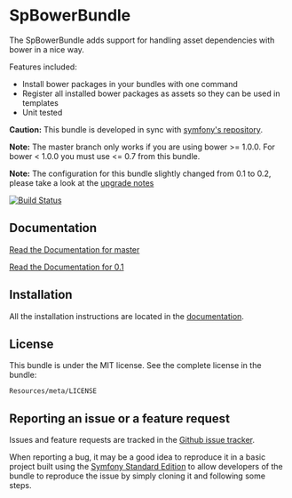 SpBowerBundle
=============

The SpBowerBundle adds support for handling asset dependencies with bower in a nice way.

Features included:

- Install bower packages in your bundles with one command
- Register all installed bower packages as assets so they can be used in templates
- Unit tested

**Caution:** This bundle is developed in sync with [symfony's repository](https://github.com/symfony/symfony).

**Note:** The master branch only works if you are using bower >= 1.0.0. For bower < 1.0.0 you must use <= 0.7 from this bundle.

**Note:** The configuration for this bundle slightly changed from 0.1 to 0.2, please take a look at the [upgrade notes](https://github.com/Spea/SpBowerBundle/blob/master/Upgrade.md)

[![Build Status](https://secure.travis-ci.org/Spea/SpBowerBundle.png?branch=master)](https://travis-ci.org/Spea/SpBowerBundle)

Documentation
-------------

[Read the Documentation for master](https://github.com/Spea/SpBowerBundle/blob/master/Resources/doc/index.md)

[Read the Documentation for 0.1](https://github.com/Spea/SpBowerBundle/blob/v0.1/Resources/doc/index.md)

Installation
------------

All the installation instructions are located in the [documentation](https://github.com/Spea/SpBowerBundle/blob/master/Resources/doc/index.md).

License
-------

This bundle is under the MIT license. See the complete license in the bundle:

    Resources/meta/LICENSE

Reporting an issue or a feature request
---------------------------------------

Issues and feature requests are tracked in the [Github issue tracker](https://github.com/Spea/SpBowerBundle/issues).

When reporting a bug, it may be a good idea to reproduce it in a basic project
built using the [Symfony Standard Edition](https://github.com/symfony/symfony-standard)
to allow developers of the bundle to reproduce the issue by simply cloning it
and following some steps.
